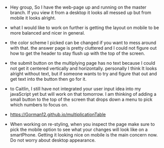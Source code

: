 * Hey group, So I have the web-page up and running on the master branch. If you view it from a desktop it looks all messed up but from mobile it looks alright.

* what I would like to work on further is getting the layout on mobile to be more balanced and nicer in general.

* the color scheme I picked can be changed if you want to mess around with that. the answer page is pretty cluttered and I could not figure out how to get the header to stay flush up with the top of the screen.

* the submit button on the multiplying page has no text because I could not get it centered vertically and horizontally. personally I think It looks alright without text, but if someone wants to try and figure that out and get text into the button then go for it.

* to Caitlin, I still have not integrated your user input idea into my javaScript yet but will work on that tomorrow. I am thinking of adding a small button to the top of the screen that drops down a menu to pick which numbers to focus on.

* https://Gorman12.github.io/multiplicationTable

* When working on re-styling, when you inspect the page make sure to pick the mobile option to see what your changes will look like on a smartPhone. Getting it looking nice on mobile is the main concern now. Do not worry about desktop appearance.

